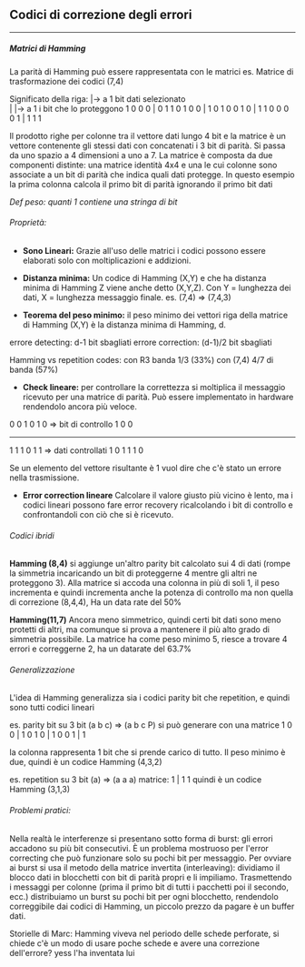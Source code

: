 ## Codici di correzione degli errori
---------------------------------

##### Matrici di Hamming

La parità di Hamming può essere rappresentata con le matrici
es. Matrice di trasformazione dei codici (7,4)

Significato della riga:
|-> a 1 bit dati selezionato          
|           |->  a 1 i bit che lo proteggono
1 0 0 0 | 0 1 1 
0 1 0 0 | 1 0 1 
0 0 1 0 | 1 1 0
0 0 0 1 | 1 1 1

Il prodotto righe per colonne tra il vettore dati lungo 4 bit e la matrice è un vettore contenente gli stessi dati con concatenati i 3 bit di parità. Si passa da uno spazio a 4 dimensioni a uno a 7.
La matrice è composta da due componenti distinte: 
una matrice identità 4x4 e una le cui colonne sono associate a un bit di parità che indica quali dati protegge. In questo esempio la prima colonna calcola il primo bit di parità ignorando il primo bit dati

*Def peso: quanti 1 contiene una stringa di bit*


###### Proprietà:

- **Sono Lineari:** Grazie all'uso delle matrici i codici possono essere elaborati solo con moltiplicazioni e addizioni.

- **Distanza minima:** Un codice di Hamming (X,Y) e che ha distanza minima di Hamming Z viene anche detto (X,Y,Z). Con Y = lunghezza dei dati, X = lunghezza messaggio finale. es. (7,4) => (7,4,3)
- **Teorema del peso minimo:** il peso minimo dei vettori riga della matrice di Hamming (X,Y) è la distanza minima di Hamming, d.

errore detecting: d-1 bit sbagliati
errore correction: (d-1)/2 bit sbagliati

Hamming vs repetition codes:
con R3 banda 1/3 (33%)
con (7,4)  4/7 di banda (57%)

- **Check lineare:** per controllare la correttezza si moltiplica il messaggio ricevuto per una matrice di parità. Può essere implementato in hardware rendendolo ancora più veloce. 

0 0 1
0 1 0 => bit di controllo
1 0 0
- - -  
1 1 1
0 1 1 => dati controllati 
1 0 1
1 1 0

Se un elemento del vettore risultante è 1 vuol dire che c'è stato un errore nella trasmissione.

- **Error correction lineare** Calcolare il valore giusto più vicino è lento, ma i codici lineari possono fare error recovery ricalcolando i bit di controllo e confrontandoli con ciò che si è ricevuto.

###### Codici ibridi

**Hamming (8,4)** si aggiunge un'altro parity bit calcolato sui 4 di dati (rompe la simmetria incaricando un bit di proteggerne 4 mentre gli altri ne proteggono 3). Alla matrice si accoda una colonna in più di soli 1, il peso incrementa e quindi incrementa anche la potenza di controllo ma non quella di correzione (8,4,4), Ha un data rate del 50%

**Hamming(11,7)** Ancora meno simmetrico, quindi certi bit dati sono meno protetti di altri, ma comunque si prova a mantenere il più alto grado di simmetria possibile. La matrice ha come peso minimo 5, riesce a trovare 4 errori e correggerne 2, ha un datarate del 63.7%

###### Generalizzazione

L'idea di Hamming generalizza sia i codici parity bit che repetition, e quindi sono tutti codici lineari

es. parity bit su 3 bit
(a b c) => (a b c P)
si può generare con una matrice
1 0 0 | 1
0 1 0 | 1
0 0 1 | 1 

la colonna rappresenta 1 bit che si prende carico di tutto.
Il peso minimo è due, quindi è un codice Hamming (4,3,2)

es. repetition su 3 bit
(a) => (a a a)
matrice:
1 | 1 1
quindi è un codice Hamming (3,1,3)

###### Problemi pratici:

Nella realtà le interferenze si presentano sotto forma di burst: gli errori accadono su più bit consecutivi.
È un problema mostruoso per l'error correcting che può funzionare solo su pochi bit per messaggio.
Per ovviare ai burst si usa il metodo della matrice invertita (interleaving): dividiamo il blocco dati in blocchetti con bit di parità  propri e li impiliamo. Trasmettendo i messaggi per colonne (prima il primo bit di tutti i pacchetti poi il secondo, ecc.) distribuiamo un burst su pochi bit per ogni blocchetto, rendendolo correggibile dai codici di Hamming, un piccolo prezzo da pagare è un buffer dati.
 

Storielle di Marc:
Hamming viveva nel periodo delle schede perforate, si chiede c'è un modo di usare poche schede e avere una correzione dell'errore? yess l'ha inventata lui
